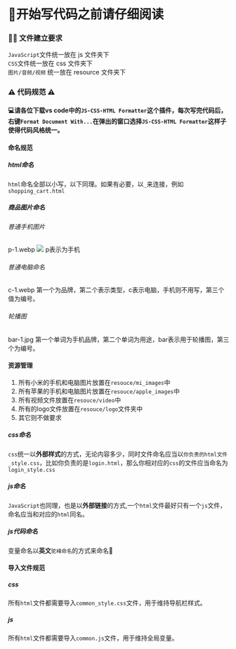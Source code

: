 # 👀开始写代码之前请仔细阅读

### 👨‍💻 文件建立要求

`JavaScript`文件统一放在 js 文件夹下  
`CSS`文件统一放在 css 文件夹下  
`图片/音频/视频` 统一放在 resource 文件夹下

### ⚠️ 代码规范 ⚠️

#### 💻请各位下载vs code中的```JS-CSS-HTML Formatter```这个插件，每次写完代码后，右键```Format Document With...```在弹出的窗口选择```JS-CSS-HTML Formatter```这样子使得代码风格统一。
#### 命名规范
##### html命名
 ```html```命名全部以小写，以下同理。如果有必要，以```_```来连接，例如```shopping_cart.html```
##### 商品图片命名
###### 普通手机图片
p-1.webp
![](2021-12-13-19-44-30.png)
p表示为手机
###### 普通电脑命名
c-1.webp
第一个为品牌，第二个表示类型，c表示电脑，手机则不用写，第三个值为编号。
###### 轮播图
bar-1.jpg
第一个单词为手机品牌，第二个单词为用途，bar表示用于轮播图，第三个为编号。
#### 资源管理
1. 所有小米的手机和电脑图片放置在```resouce/mi_images```中
2. 所有苹果的手机和电脑图片放置在```resouce/apple_images```中
3. 所有视频文件放置在```resouce/video```中
4. 所有的logo文件放置在```resouce/logo```文件夹中
5. 其它则不做要求



##### css命名
`css`统一以**外部样式**的方式，无论内容多少，同时文件命名应当以`你负责的html文件_style.css`，比如你负责的是`login.html`，那么你相对应的`css`的文件应当命名为`login_style.css`
##### js命名
`JavaScript`也同理，也是以**外部链接**的方式,一个`html`文件最好只有一个`js`文件，命名应当和对应的`html`同名。
##### js代码命名
变量命名以**英文**```驼峰命名```的方式来命名🦥


#### 导入文件规范
##### css
所有```html```文件都需要导入```common_style.css```文件，用于维持导航栏样式。
##### js
所有```html```文件都需要导入```common.js```文件，用于维持全局变量。


